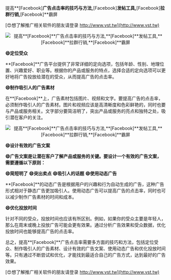 提高**[Facebook]**广告点击率的技巧与方法,**[Facebook]**发帖工具,**[Facebook]**拉群行销,**[Facebook]**霸屏

[😍想了解推广相关软件的朋友请登录 http://www.vst.tw](http://www.vst.tw)

 <center><img src="https://vst.tw/MP4/tuiguang/png/4.png" alt="提高**[Facebook]**广告点击率的技巧与方法,**[Facebook]**发帖工具,**[Facebook]**拉群行销,**[Facebook]**霸屏"></center>

**😄定位受众**

**[Facebook]**广告平台提供了非常详细的定向选项，包括年龄、性别、地理位置、兴趣爱好、职业等。根据你的产品或服务的特点，选择合适的定向选项可以更好地将广告投放给潜在的受众，从而提高广告的点击率。

**😄制作吸引人的广告素材**

在**[Facebook]**上，广告素材包括图片、视频和文字。要提高广告的点击率，必须制作吸引人的广告素材。图片和视频应该是高清晰度和色彩鲜艳的，同时也要与产品或服务相关。文字部分要简洁明了，突出产品或服务的亮点和独特之处，吸引潜在客户的关注。

 <center><img src="https://vst.tw/MP4/tuiguang/png/4.png" alt="提高**[Facebook]**广告点击率的技巧与方法,**[Facebook]**发帖工具,**[Facebook]**拉群行销,**[Facebook]**霸屏"></center>

**😄设计有效的广告文案**

**😄广告文案是让潜在客户了解产品或服务的关键。要设计一个有效的广告文案，需要遵循以下原则：**

**😄简短明了**
**😄突出卖点**
**😄吸引人的话题**
**😄使用动态广告**

**[Facebook]**的动态广告是根据用户的兴趣和行为自动生成的广告，这种广告形式相对于静态广告更加吸引人。使用动态广告可以提高广告的点击率，同时也可以减少制作广告素材的时间和成本。

**😄优化投放时间**

针对不同的受众，投放时间也应该有所区别。例如，如果你的受众主要是年轻人，那么在周末或晚上投放广告可能会更有效果。通过分析广告效果和受众数据，优化投放时间也能够提高广告的点击率。

总之，提高**[Facebook]**广告点击率需要多方面的技巧和方法，包括定位受众、制作吸引人的广告素材、设计有效的广告文案、使用动态广告和优化投放时间等。只有通过不断尝试和优化，才能找到最适合自己的广告方式，达到最好的广告效果。

[😍想了解推广相关软件的朋友请登录 http://www.vst.tw](http://www.vst.tw)



